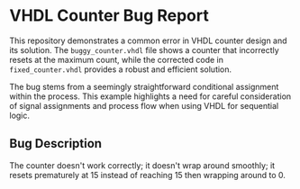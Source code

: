# VHDL Counter Bug Report

This repository demonstrates a common error in VHDL counter design and its solution. The `buggy_counter.vhdl` file shows a counter that incorrectly resets at the maximum count, while the corrected code in `fixed_counter.vhdl` provides a robust and efficient solution.

The bug stems from a seemingly straightforward conditional assignment within the process. This example highlights a need for careful consideration of signal assignments and process flow when using VHDL for sequential logic.

## Bug Description
The counter doesn't work correctly; it doesn't wrap around smoothly; it resets prematurely at 15 instead of reaching 15 then wrapping around to 0.